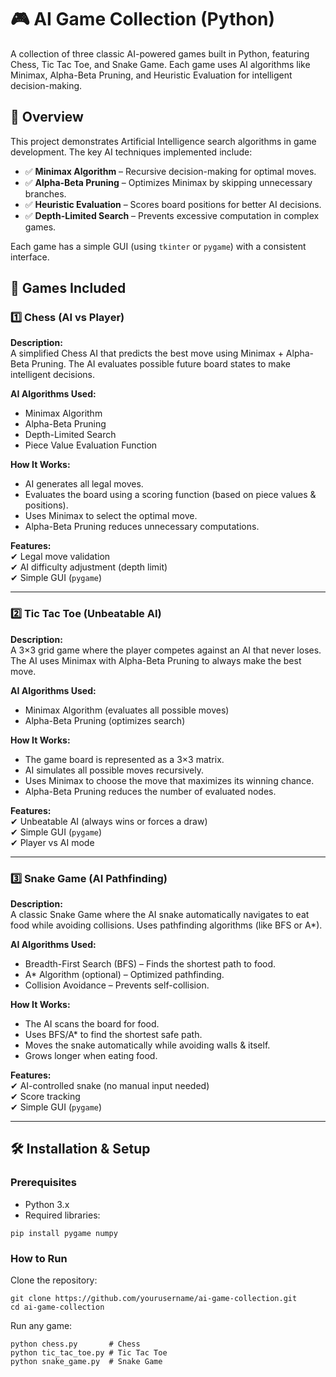 <h1>🎮 AI Game Collection (Python)</h1>
<p>A collection of three classic AI-powered games built in Python, featuring Chess, Tic Tac Toe, and Snake Game. Each game uses AI algorithms like Minimax, Alpha-Beta Pruning, and Heuristic Evaluation for intelligent decision-making.</p>

<h2>🧠 Overview</h2>
<p>This project demonstrates Artificial Intelligence search algorithms in game development. The key AI techniques implemented include:</p>
<ul>
  <li>✅ <strong>Minimax Algorithm</strong> – Recursive decision-making for optimal moves.</li>
  <li>✅ <strong>Alpha-Beta Pruning</strong> – Optimizes Minimax by skipping unnecessary branches.</li>
  <li>✅ <strong>Heuristic Evaluation</strong> – Scores board positions for better AI decisions.</li>
  <li>✅ <strong>Depth-Limited Search</strong> – Prevents excessive computation in complex games.</li>
</ul>
<p>Each game has a simple GUI (using <code>tkinter</code> or <code>pygame</code>) with a consistent interface.</p>

<h2>🎯 Games Included</h2>

<h3>1️⃣ Chess (AI vs Player)</h3>
<p><strong>Description:</strong><br>
A simplified Chess AI that predicts the best move using Minimax + Alpha-Beta Pruning. The AI evaluates possible future board states to make intelligent decisions.</p>

<p><strong>AI Algorithms Used:</strong></p>
<ul>
  <li>Minimax Algorithm</li>
  <li>Alpha-Beta Pruning</li>
  <li>Depth-Limited Search</li>
  <li>Piece Value Evaluation Function</li>
</ul>

<p><strong>How It Works:</strong></p>
<ul>
  <li>AI generates all legal moves.</li>
  <li>Evaluates the board using a scoring function (based on piece values &amp; positions).</li>
  <li>Uses Minimax to select the optimal move.</li>
  <li>Alpha-Beta Pruning reduces unnecessary computations.</li>
</ul>

<p><strong>Features:</strong><br>
✔ Legal move validation<br>
✔ AI difficulty adjustment (depth limit)<br>
✔ Simple GUI (<code>pygame</code>)</p>

<hr>

<h3>2️⃣ Tic Tac Toe (Unbeatable AI)</h3>
<p><strong>Description:</strong><br>
A 3×3 grid game where the player competes against an AI that never loses. The AI uses Minimax with Alpha-Beta Pruning to always make the best move.</p>

<p><strong>AI Algorithms Used:</strong></p>
<ul>
  <li>Minimax Algorithm (evaluates all possible moves)</li>
  <li>Alpha-Beta Pruning (optimizes search)</li>
</ul>

<p><strong>How It Works:</strong></p>
<ul>
  <li>The game board is represented as a 3×3 matrix.</li>
  <li>AI simulates all possible moves recursively.</li>
  <li>Uses Minimax to choose the move that maximizes its winning chance.</li>
  <li>Alpha-Beta Pruning reduces the number of evaluated nodes.</li>
</ul>

<p><strong>Features:</strong><br>
✔ Unbeatable AI (always wins or forces a draw)<br>
✔ Simple GUI (<code>pygame</code>)<br>
✔ Player vs AI mode</p>

<hr>

<h3>3️⃣ Snake Game (AI Pathfinding)</h3>
<p><strong>Description:</strong><br>
A classic Snake Game where the AI snake automatically navigates to eat food while avoiding collisions. Uses pathfinding algorithms (like BFS or A*).</p>

<p><strong>AI Algorithms Used:</strong></p>
<ul>
  <li>Breadth-First Search (BFS) – Finds the shortest path to food.</li>
  <li>A* Algorithm (optional) – Optimized pathfinding.</li>
  <li>Collision Avoidance – Prevents self-collision.</li>
</ul>

<p><strong>How It Works:</strong></p>
<ul>
  <li>The AI scans the board for food.</li>
  <li>Uses BFS/A* to find the shortest safe path.</li>
  <li>Moves the snake automatically while avoiding walls &amp; itself.</li>
  <li>Grows longer when eating food.</li>
</ul>

<p><strong>Features:</strong><br>
✔ AI-controlled snake (no manual input needed)<br>
✔ Score tracking<br>
✔ Simple GUI (<code>pygame</code>)</p>

<hr>

<h2>🛠 Installation &amp; Setup</h2>

<h3>Prerequisites</h3>
<ul>
  <li>Python 3.x</li>
  <li>Required libraries:</li>
</ul>
<pre><code class="language-shell">pip install pygame numpy
</code></pre>

<h3>How to Run</h3>
<p>Clone the repository:</p>
<pre><code class="language-shell">git clone https://github.com/yourusername/ai-game-collection.git
cd ai-game-collection
</code></pre>
<p>Run any game:</p>
<pre><code class="language-shell">python chess.py       # Chess
python tic_tac_toe.py # Tic Tac Toe
python snake_game.py  # Snake Game
</code></pre>
